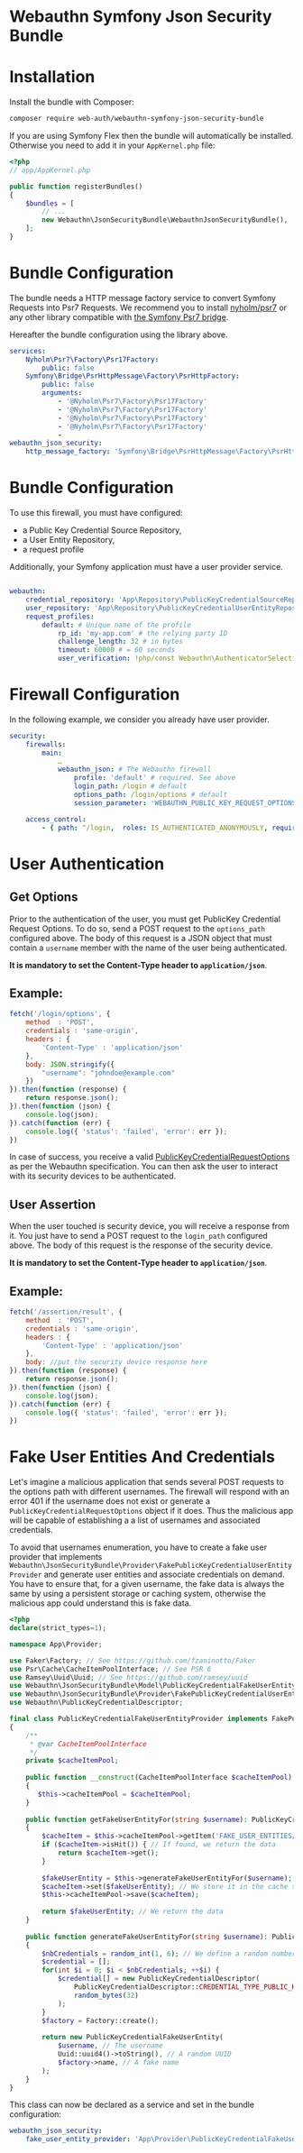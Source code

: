 Webauthn Symfony Json Security Bundle
=====================================

# Installation

Install the bundle with Composer:

```sh
composer require web-auth/webauthn-symfony-json-security-bundle
```

If you are using Symfony Flex then the bundle will automatically be installed.
Otherwise you need to add it in your `AppKernel.php` file:

```php
<?php
// app/AppKernel.php

public function registerBundles()
{
    $bundles = [
        // ...
        new Webauthn\JsonSecurityBundle\WebauthnJsonSecurityBundle(),
    ];
}
```

# Bundle Configuration

The bundle needs a HTTP message factory service to convert Symfony Requests into Psr7 Requests.
We recommend you to install [nyholm/psr7](https://github.com/Nyholm/psr7) or any other library compatible with [the Symfony Psr7 bridge](https://symfony.com/doc/current/components/psr7.html).

Hereafter the bundle configuration using the library above.

```yaml
services:
    Nyholm\Psr7\Factory\Psr17Factory:
        public: false
    Symfony\Bridge\PsrHttpMessage\Factory\PsrHttpFactory:
        public: false
        arguments:
            - '@Nyholm\Psr7\Factory\Psr17Factory'
            - '@Nyholm\Psr7\Factory\Psr17Factory'
            - '@Nyholm\Psr7\Factory\Psr17Factory'
            - '@Nyholm\Psr7\Factory\Psr17Factory'
            - 
webauthn_json_security:
    http_message_factory: 'Symfony\Bridge\PsrHttpMessage\Factory\PsrHttpFactory'
```

# Bundle Configuration

To use this firewall, you must have configured:

* a Public Key Credential Source Repository,
* a User Entity Repository,
* a request profile

Additionally, your Symfony application must have a user provider service.

```yaml

webauthn:
    credential_repository: 'App\Repository\PublicKeyCredentialSourceRepository'
    user_repository: 'App\Repository\PublicKeyCredentialUserEntityRepository'
    request_profiles:
        default: # Unique name of the profile
            rp_id: 'my-app.com' # the relying party ID
            challenge_length: 32 # in bytes
            timeout: 60000 # = 60 seconds
            user_verification: !php/const Webauthn\AuthenticatorSelectionCriteria::USER_VERIFICATION_REQUIREMENT_PREFERRED
``` 

# Firewall Configuration

In the following example, we consider you already have user provider.

```yaml
security:
    firewalls:
        main:
            …
            webauthn_json: # The Webauthn firewall
                profile: 'default' # required. See above
                login_path: /login # default
                options_path: /login/options # default
                session_parameter: 'WEBAUTHN_PUBLIC_KEY_REQUEST_OPTIONS' # default

    access_control:
        - { path: ^/login,  roles: IS_AUTHENTICATED_ANONYMOUSLY, requires_channel: https }

```

# User Authentication

## Get Options

Prior to the authentication of the user, you must get PublicKey Credential Request Options.
To do so, send a POST request to the `options_path` configured above. The body of this request is a JSON object that
must contain a `username` member with the name of the user being authenticated.

**It is mandatory to set the Content-Type header to `application/json`**.

Example:
--------

```js
fetch('/login/options', {
    method  : 'POST',
    credentials : 'same-origin',
    headers : {
        'Content-Type' : 'application/json'
    },
    body: JSON.stringify({
        "username": "johndoe@example.com"
    })
}).then(function (response) {
    return response.json();
}).then(function (json) {
    console.log(json);
}).catch(function (err) {
    console.log({ 'status': 'failed', 'error': err });
})
```

In case of success, you receive a valid [PublicKeyCredentialRequestOptions](https://www.w3.org/TR/webauthn/#assertion-options) as per the Webauthn specification.
You can then ask the user to interact with its security devices to be authenticated.

## User Assertion

When the user touched is security device, you will receive a response from it.
You just have to send a POST request to the `login_path` configured above. The body of this request is the response of the security device.

**It is mandatory to set the Content-Type header to `application/json`**.

Example:
--------

```js
fetch('/assertion/result', {
    method  : 'POST',
    credentials : 'same-origin',
    headers : {
        'Content-Type' : 'application/json'
    },
    body: //put the security device response here
}).then(function (response) {
    return response.json();
}).then(function (json) {
    console.log(json);
}).catch(function (err) {
    console.log({ 'status': 'failed', 'error': err });
})
```

# Fake User Entities And Credentials

Let's imagine a malicious application that sends several POST requests to the options path with different usernames.
The firewall will respond with an error 401 if the username does not exist or generate a `PublicKeyCredentialRequestOptions` object if it does.
Thus the malicious app will be capable of establishing a a list of usernames and associated credentials.

To avoid that usernames enumeration, you have to create a fake user provider that implements `Webauthn\JsonSecurityBundle\Provider\FakePublicKeyCredentialUserEntityProvider` and generate user entities and associate credentials on demand.
You have to ensure that, for a given username, the fake data is always the same by using a persistent storage or caching system, otherwise the malicious app could understand this is fake data.

```php
<?php
declare(strict_types=1);

namespace App\Provider;

use Faker\Factory; // See https://github.com/fzaninotto/Faker
use Psr\Cache\CacheItemPoolInterface; // See PSR 6
use Ramsey\Uuid\Uuid; // See https://github.com/ramsey/uuid
use Webauthn\JsonSecurityBundle\Model\PublicKeyCredentialFakeUserEntity;
use Webauthn\JsonSecurityBundle\Provider\FakePublicKeyCredentialUserEntityProvider;
use Webauthn\PublicKeyCredentialDescriptor;

final class PublicKeyCredentialFakeUserEntityProvider implements FakePublicKeyCredentialUserEntityProvider
{
    /**
     * @var CacheItemPoolInterface
     */
    private $cacheItemPool;
    
    public function __construct(CacheItemPoolInterface $cacheItemPool)
    {
       $this->cacheItemPool = $cacheItemPool;
    }
    
    public function getFakeUserEntityFor(string $username): PublicKeyCredentialFakeUserEntity
    {
        $cacheItem = $this->cacheItemPool->getItem('FAKE_USER_ENTITIES/'.$username): //We check in the cache system
        if ($cacheItem->isHit()) { // If found, we return the data
            return $cacheItem->get();
        }
        
        $fakeUserEntity = $this->generateFakeUserEntityFor($username); // Otherwise we create a new fake user
        $cacheItem->set($fakeUserEntity); // We store it in the cache system
        $this->cacheItemPool->save($cacheItem);
        
        return $fakeUserEntity; // We return the data
    }
    
    public function generateFakeUserEntityFor(string $username): PublicKeyCredentialFakeUserEntity
    {
        $nbCredentials = random_int(1, 6); // We define a random number of credentials
        $credential = [];
        for(int $i = 0; $i < $nbCredentials; ++$i) {
            $credential[] = new PublicKeyCredentialDescriptor(
                PublicKeyCredentialDescriptor::CREDENTIAL_TYPE_PUBLIC_KEY,
                random_bytes(32)
            );
        }
        $factory = Factory::create();
        
        return new PublicKeyCredentialFakeUserEntity(
            $username, // The username
            Uuid::uuid4()->toString(), // A random UUID
            $factory->name, // A fake name
        );
    }
}
```

This class can now be declared as a service and set in the bundle configuration:

```yaml
webauthn_json_security:
    fake_user_entity_provider: 'App\Provider\PublicKeyCredentialFakeUserEntityProvider'
```

